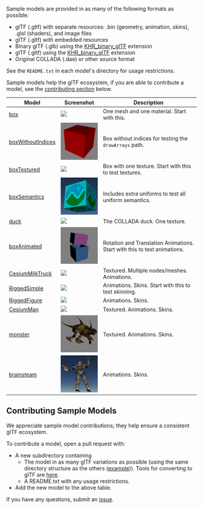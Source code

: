 Sample models are provided in as many of the following formats as possible:
* glTF (.gltf) with separate resources: .bin (geometry, animation, skins), .glsl (shaders), and image files
* glTF (.gltf) with embedded resources
* Binary glTF (.glb) using the [KHR_binary_glTF](https://github.com/KhronosGroup/glTF/blob/master/extensions/Khronos/KHR_binary_glTF/README.md) extension
* glTF (.gltf) using the [KHR_binary_glTF](https://github.com/KhronosGroup/glTF/blob/master/extensions/Khronos/KHR_materials_common/README.md) extension
* Original COLLADA (.dae) or other source format

See the `README.txt` in each model's directory for usage restrictions.

Sample models help the glTF ecosystem, if you are able to contribute a model, see the [contributing section](#contributing-sample-models) below.

| Model                                  | Screenshot | Description|
|----------------------------------------|------------|------------|
| [box](box)                             | ![](box/screenshot/screenshot.png)               | One mesh and one material. Start with this. |
| [boxWithoutIndices](boxWithoutIndices) | ![](boxWithoutIndices/screenshot/screenshot.png) | Box without indices for testing the `drawArrays` path. |
| [boxTextured](boxTextured)             | ![](boxTextured/screenshot/screenshot.png)       | Box with one texture. Start with this to test textures. |
| [boxSemantics](boxSemantics)           | ![](boxSemantics/screenshot/screenshot.png)      | Includes extra uniforms to test all uniform semantics. |
| [duck](duck)                           | ![](duck/screenshot/screenshot.png)              | The COLLADA duck. One texture. |
| [boxAnimated](boxAnimated)             | ![](boxAnimated/screenshot/screenshot.png)       | Rotation and Translation Animations. Start with this to test animations. |
| [CesiumMilkTruck](CesiumMilkTruck)     | ![](CesiumMilkTruck/screenshot/screenshot.png)   | Textured. Multiple nodes/meshes. Animations. |
| [RiggedSimple](RiggedSimple)           | ![](RiggedSimple/screenshot/screenshot.png)      | Animations. Skins. Start with this to test skinning. |
| [RiggedFigure](RiggedFigure)           | ![](RiggedFigure/screenshot/screenshot.png)      | Animations. Skins. |
| [CesiumMan](CesiumMan)                 | ![](CesiumMan/screenshot/screenshot.png)         | Textured. Animations. Skins. |
| [monster](monster)                     | ![](monster/screenshot/screenshot.png)           | Textured. Animations. Skins. |
| [brainsteam](brainsteam)               | ![](brainsteam/screenshot/screenshot.png)        | Animations. Skins. |

## Contributing Sample Models

We appreciate sample model contributions; they help ensure a consistent glTF ecosystem.

To contribute a model, open a pull request with:
* A new subdirectory containing
   * The model in as many glTF variations as possible (using the same directory structure as the others ([example](example))).  Tools for converting to glTF are [here](https://github.com/KhronosGroup/glTF#converters).
   * A README.txt with any usage restrictions.
* Add the new model to the above table.

If you have any questions, submit an [issue](https://github.com/KhronosGroup/glTF/issues).
